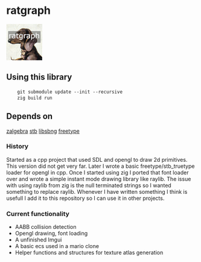 # ratgraph
![Icon](icon.png)

## Using this library
        git submodule update --init --recursive
        zig build run

## Depends on
[zalgebra](https://github.com/kooparse/zalgebra)
[stb](https://github.com/nothings/stb)
[libsbng](https://github.com/randy408/libspng)
[freetype](https://freetype.org/)

### History
Started as a cpp project that used SDL and opengl to draw 2d primitives. 
This version did not get very far.
Later I wrote a basic freetype/stb_truetype loader for opengl in cpp.
Once I started using zig I ported that font loader over and wrote a simple instant mode drawing library like raylib.
The issue with using raylib from zig is the null terminated strings so I wanted something to replace raylib.
Whenever I have written something I think is usefull I add it to this repository so I can use it in other projects.

### Current functionality
* AABB collision detection
* Opengl drawing, font loading
* A unfinished Imgui
* A basic ecs used in a mario clone
* Helper functions and structures for texture atlas generation
